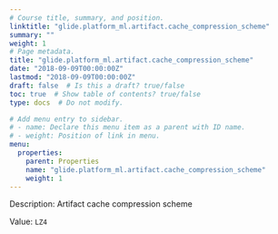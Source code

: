 ```yaml
---
# Course title, summary, and position.
linktitle: "glide.platform_ml.artifact.cache_compression_scheme"
summary: ""
weight: 1
# Page metadata.
title: "glide.platform_ml.artifact.cache_compression_scheme"
date: "2018-09-09T00:00:00Z"
lastmod: "2018-09-09T00:00:00Z"
draft: false  # Is this a draft? true/false
toc: true  # Show table of contents? true/false
type: docs  # Do not modify.

# Add menu entry to sidebar.
# - name: Declare this menu item as a parent with ID name.
# - weight: Position of link in menu.
menu:
  properties:
    parent: Properties
    name: "glide.platform_ml.artifact.cache_compression_scheme"
    weight: 1
---
```


Description: Artifact cache compression scheme


Value: `LZ4`